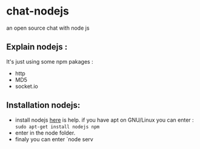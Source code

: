 # chat-nodejs
an open source chat with node js

Explain nodejs :
----------------

It's just using some npm pakages :
 * http
 * MD5
 * socket.io

 Installation nodejs:
 --------------------

* install nodejs [here](https://nodejs.org/en/download/) is help. if you have apt on GNU/Linux you can enter : `sudo apt-get install nodejs npm` 
* enter in the node folder. 
* finaly you can enter `node serv